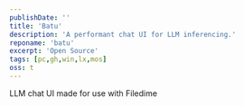 ```yaml
---
publishDate: ''
title: 'Batu'
description: 'A performant chat UI for LLM inferencing.'
reponame: 'batu'
excerpt: 'Open Source'
tags: [pc,gh,win,lx,mos]
oss: t
---
```


LLM chat UI made for use with Filedime
